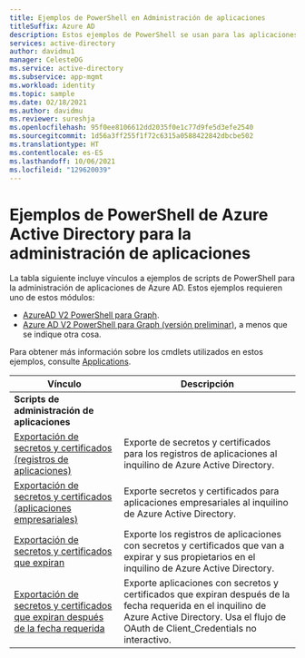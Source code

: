 ```yaml
---
title: Ejemplos de PowerShell en Administración de aplicaciones
titleSuffix: Azure AD
description: Estos ejemplos de PowerShell se usan para las aplicaciones que administra en el inquilino de Azure Active Directory. Puede usar estos scripts de ejemplo para buscar información de expiración sobre secretos y certificados.
services: active-directory
author: davidmu1
manager: CelesteDG
ms.service: active-directory
ms.subservice: app-mgmt
ms.workload: identity
ms.topic: sample
ms.date: 02/18/2021
ms.author: davidmu
ms.reviewer: sureshja
ms.openlocfilehash: 95f0ee8106612dd2035f0e1c77d9fe5d3efe2540
ms.sourcegitcommit: 1d56a3ff255f1f72c6315a0588422842dbcbe502
ms.translationtype: HT
ms.contentlocale: es-ES
ms.lasthandoff: 10/06/2021
ms.locfileid: "129620039"
---
```

# <a name="azure-active-directory-powershell-examples-for-application-management"></a>Ejemplos de PowerShell de Azure Active Directory para la administración de aplicaciones

La tabla siguiente incluye vínculos a ejemplos de scripts de PowerShell para la administración de aplicaciones de Azure AD. Estos ejemplos requieren uno de estos módulos:

- [AzureAD V2 PowerShell para Graph](/powershell/azure/active-directory/install-adv2).
- [Azure AD V2 PowerShell para Graph (versión preliminar)](/powershell/azure/active-directory/install-adv2?view=azureadps-2.0-preview&preserve-view=true), a menos que se indique otra cosa.

Para obtener más información sobre los cmdlets utilizados en estos ejemplos, consulte [Applications](/powershell/module/azuread/#applications).

| Vínculo | Descripción |
|---|---|
|**Scripts de administración de aplicaciones**||
| [Exportación de secretos y certificados (registros de aplicaciones)](scripts/powershell-export-all-app-registrations-secrets-and-certs.md) | Exporte de secretos y certificados para los registros de aplicaciones al inquilino de Azure Active Directory. |
| [Exportación de secretos y certificados (aplicaciones empresariales)](scripts/powershell-export-all-enterprise-apps-secrets-and-certs.md) | Exporte secretos y certificados para aplicaciones empresariales al inquilino de Azure Active Directory. |
| [Exportación de secretos y certificados que expiran](scripts/powershell-export-apps-with-expriring-secrets.md) | Exporte los registros de aplicaciones con secretos y certificados que van a expirar y sus propietarios en el inquilino de Azure Active Directory. |
| [Exportación de secretos y certificados que expiran después de la fecha requerida](scripts/powershell-export-apps-with-secrets-beyond-required.md) | Exporte aplicaciones con secretos y certificados que expiran después de la fecha requerida en el inquilino de Azure Active Directory. Usa el flujo de OAuth de Client_Credentials no interactivo. |
